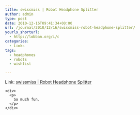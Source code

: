 ```yaml
---
title: swissmiss | Robot Headphone Splitter
author: admin
type: post
date: 2010-12-16T09:41:34+00:00
url: /journal/2010/12/16/swissmiss-robot-headphone-splitter/
yourls_shorturl:
  - http://lobban.org/i/c
categories:
  - Links
tags:
  - headphones
  - robots
  - wishlist

---
```

<div>
  <div>
    <p>
      Link: <a href="http://www.swiss-miss.com/2010/12/robot-headphone-splitter.html">swissmiss | Robot Headphone Splitter</a>
    </p>
    
    <div>
      <p>
        So much fun.
      </p>
    </div>
  </div>
</div>